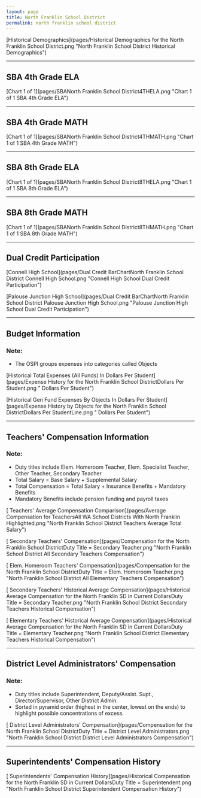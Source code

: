 ```yaml
---
layout: page
title: North Franklin School District
permalink: north franklin school district
---
```



[Historical Demographics](pages/Historical Demographics for the North Franklin School District.png "North Franklin School District Historical Demographics")

___

## SBA 4th Grade ELA

[Chart 1 of 1](pages/SBANorth Franklin School District4THELA.png "Chart 1 of 1 SBA 4th Grade ELA")


___

## SBA 4th Grade MATH

[Chart 1 of 1](pages/SBANorth Franklin School District4THMATH.png "Chart 1 of 1 SBA 4th Grade MATH")


___

## SBA 8th Grade ELA

[Chart 1 of 1](pages/SBANorth Franklin School District8THELA.png "Chart 1 of 1 SBA 8th Grade ELA")


___

## SBA 8th Grade MATH

[Chart 1 of 1](pages/SBANorth Franklin School District8THMATH.png "Chart 1 of 1 SBA 8th Grade MATH")


___

## Dual Credit Participation

[Connell High School](pages/Dual Credit BarChartNorth Franklin School District Connell High School.png "Connell High School Dual Credit Participation")

[Palouse Junction High School](pages/Dual Credit BarChartNorth Franklin School District Palouse Junction High School.png "Palouse Junction High School Dual Credit Participation")


___

## Budget Information
### Note:
- The OSPI groups expenses into categories called Objects

[Historical Total Expenses (All Funds) In Dollars Per Student](pages/Expense History for the North Franklin School DistrictDollars Per Student.png " Dollars Per Student")

[Historical Gen Fund Expenses By Objects In Dollars Per Student](pages/Expense History by Objects for the North Franklin School DistrictDollars Per StudentLine.png " Dollars Per Student")


___

## Teachers' Compensation Information
### Note:
- Duty titles include Elem. Homeroom Teacher, Elem. Specialist Teacher, Other Teacher, Secondary Teacher
- Total Salary = Base Salary + Supplemental Salary
- Total Compensation = Total Salary + Insurance Benefits + Mandatory Benefits
- Mandatory Benefits include pension funding and payroll taxes

[ Teachers' Average Compensation Comparison](pages/Average Compensation for TeachersAll WA School Districts With North Franklin Highlighted.png "North Franklin School District Teachers Average Total Salary")

[ Secondary Teachers' Compensation](pages/Compensation for the North Franklin School DistrictDuty Title = Secondary Teacher.png "North Franklin School District All Secondary Teachers Compensation")

[ Elem. Homeroom Teachers' Compensation](pages/Compensation for the North Franklin School DistrictDuty Title = Elem. Homeroom Teacher.png "North Franklin School District All Elementary Teachers Compensation")

[ Secondary Teachers' Historical Average Compensation](pages/Historical Average Compensation for the North Franklin SD in Current DollarsDuty Title = Secondary Teacher.png "North Franklin School District Secondary Teachers Historical Compensation")

[ Elementary Teachers' Historical Average Compensation](pages/Historical Average Compensation for the North Franklin SD in Current DollarsDuty Title = Elementary Teacher.png "North Franklin School District Elementary Teachers Historical Compensation")


___

## District Level Administrators' Compensation

### Note:
- Duty titles include Superintendent, Deputy/Assist. Supt., Director/Supervisor, Other District Admin.
- Sorted in pyramid order (highest in the center, lowest on the ends) to highlight possible concentrations of excess.

[ District Level Administrators' Compensation](pages/Compensation for the North Franklin School DistrictDuty Title = District Level Administrators.png "North Franklin School District District Level Administrators Compensation")


___

## Superintendents' Compensation History

[ Superintendents' Compensation History](pages/Historical Compensation for the North Franklin SD in Current DollarsDuty Title = Superintendent.png "North Franklin School District Superintendent Compensation History")

